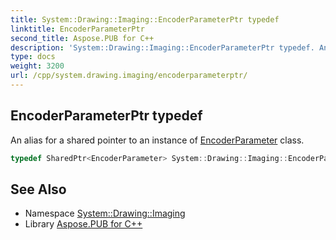```yaml
---
title: System::Drawing::Imaging::EncoderParameterPtr typedef
linktitle: EncoderParameterPtr
second_title: Aspose.PUB for C++
description: 'System::Drawing::Imaging::EncoderParameterPtr typedef. An alias for a shared pointer to an instance of EncoderParameter class in C++.'
type: docs
weight: 3200
url: /cpp/system.drawing.imaging/encoderparameterptr/
---
```

## EncoderParameterPtr typedef


An alias for a shared pointer to an instance of [EncoderParameter](../encoderparameter/) class.

```cpp
typedef SharedPtr<EncoderParameter> System::Drawing::Imaging::EncoderParameterPtr
```

## See Also

* Namespace [System::Drawing::Imaging](../)
* Library [Aspose.PUB for C++](../../)
